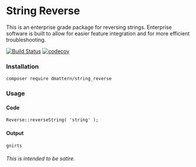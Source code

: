 # String Reverse

This is an enterprise grade package for reversing strings. Enterprise software is built to allow for easier feature integration and for more efficient troubleshooting.

[![Build Status](https://travis-ci.org/yamut/string-reverse.svg?branch=master)](https://travis-ci.org/yamut/string-reverse)
[![codecov](https://codecov.io/gh/yamut/string-reverse/branch/master/graph/badge.svg)](https://codecov.io/gh/yamut/string-reverse)



### Installation
`composer require dmattern/string_reverse`

### Usage

#### Code
`Reverse::reverseString( 'string' );`
#### Output
`gnirts`




###### This is intended to be satire.